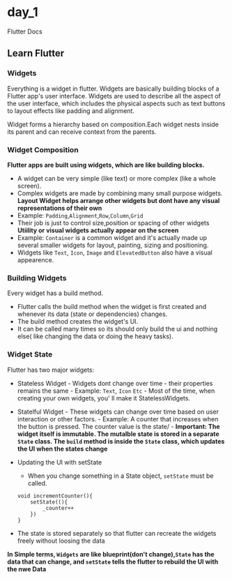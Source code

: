 # day_1

Flutter Docs 

## Learn Flutter 

### Widgets
Everything is a widget in flutter. Widgets are basically building blocks of a Flutter app's user interface. Widgets are used to describe all the aspect of the user interface, which includes the physical aspects such as text buttons to layout effects like padding and alignment.  

Widget forms a hierarchy based on composition.Each widget nests inside its parent and can receive context from the parents. 


### Widget Composition 
**Flutter apps are built using widgets, which are like building blocks.**  
- A widget can be very simple (like text) or more complex (like a whole screen). 
- Complex widgets are made by combining many small purpose widgets. 
**Layout Widget helps arrange other widgets but dont have any visual representations of their own**  
- Example: `Padding`,`Alignment`,`Row`,`Column`,`Grid`  
- Their job is just to control size,position or spacing of other widgets
**Utiility or visual widgets actually appear on the screen**  
- Example: `Container` is a common widget and it's actually made up several smaller widgets for layout, painting, sizing and positioning. 
- Widgets like `Text`, `Icon`, `Image` and `ElevatedButton` also have a visual appearence. 

### Building Widgets
Every widget has a build method.  
- Flutter calls the build method when the widget is first created and whenever its data (state or dependencies) changes. 
- The build method creates the widget's UI. 
- It can be called many times so its should only build the ui and nothing else( like changing the data or doing the heavy tasks). 

### Widget State 
Flutter has two major widgets:  
- Stateless Widget
        - Widgets dont change over time - their properties remains the same 
        - Example: `Text`, `Icon` `Etc`
        - Most of the time, when creating your own widgets, you' ll make it StatelessWidgets.     
- Statelful Widget
        - These widgets can change over time based on user interaction or other factors. 
        - Example: A counter that increases when the button is pressed. The counter value is the state/ 
        - **Important: The widget itself is immutable. The mutalble state is stored in a separate `State` class. The `build` method is inside the `State` class, which updates the UI when the states change**

- Updating the UI with setState
    - When you change something in a State object, `setState` must be called. 

    ```Flutter 
    void incrementCounter(){
        setState((){
            _counter++
        })
    }
    ```
- The state is stored separately so that flutter can recreate the widgets freely without loosing the data 

**In Simple terms, `Widgets` are like blueprint(don't change),`State` has the data that can change, and `setState` tells the flutter to rebuild the UI with the nwe Data**